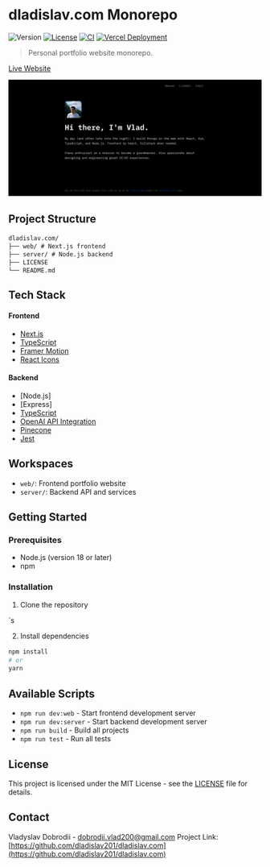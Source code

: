 # dladislav.com Monorepo

![Version](https://img.shields.io/badge/version-1.0.0-blue.svg)
[![License](https://img.shields.io/badge/license-MIT-green.svg)](LICENSE)
[![CI](https://github.com/dladislav201/dladislav.com/actions/workflows/ci.yml/badge.svg)](https://github.com/dladislav201/dladislav.com/actions/workflows/ci.yml)
[![Vercel Deployment](https://img.shields.io/github/deployments/dladislav201/dladislav.com/production?label=vercel&logo=vercel)](https://dladislav.com)

> Personal portfolio website monorepo.

[Live Website](https://dladislav.com)

![Website Screenshot](web/public/landing-page-screenshot.png)

## Project Structure

```
dladislav.com/
├── web/ # Next.js frontend
├── server/ # Node.js backend
├── LICENSE
└── README.md
```

## Tech Stack

#### Frontend

- [Next.js](https://nextjs.org/)
- [TypeScript](https://www.typescriptlang.org/)
- [Framer Motion](https://www.framer.com/motion/)
- [React Icons](https://react-icons.github.io/react-icons/)

#### Backend

- [Node.js]
- [Express]
- [TypeScript](https://www.typescriptlang.org/)
- [OpenAI API Integration](https://platform.openai.com/docs/api-reference)
- [Pinecone](https://www.pinecone.io/)
- [Jest](https://jestjs.io/)

## Workspaces

- `web/`: Frontend portfolio website
- `server/`: Backend API and services

## Getting Started

### Prerequisites

- Node.js (version 18 or later)
- npm

### Installation

1. Clone the repository

`s

2. Install dependencies

```bash
npm install
# or
yarn
```

## Available Scripts

- `npm run dev:web` - Start frontend development server
- `npm run dev:server` - Start backend development server
- `npm run build` - Build all projects
- `npm run test` - Run all tests

## License

This project is licensed under the MIT License - see the [LICENSE](LICENSE) file for details.

## Contact

Vladyslav Dobrodii - [dobrodii.vlad200@gmail.com](mailto:dobrodii.vlad200@gmail.com)
Project Link: [https://github.com/dladislav201/dladislav.com](https://github.com/dladislav201/dladislav.com)
